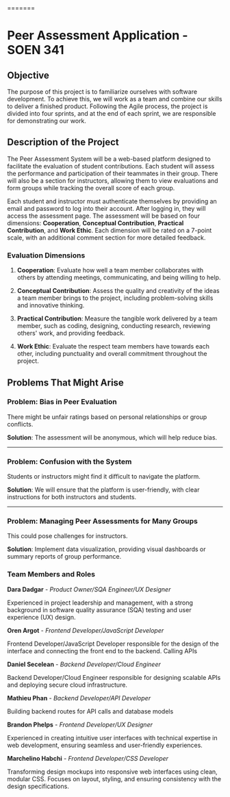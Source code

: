 =======
# Peer Assessment Application - SOEN 341

## Objective
The purpose of this project is to familiarize ourselves with software development. To achieve this, we will work as a team and combine our skills to deliver a finished product. Following the Agile process, the project is divided into four sprints, and at the end of each sprint, we are responsible for demonstrating our work.

## Description of the Project
The Peer Assessment System will be a web-based platform designed to facilitate the evaluation of student contributions. Each student will assess the performance and participation of their teammates in their group. There will also be a section for instructors, allowing them to view evaluations and form groups while tracking the overall score of each group. 

Each student and instructor must authenticate themselves by providing an email and password to log into their account. After logging in, they will access the assessment page. The assessment will be based on four dimensions: **Cooperation**, **Conceptual Contribution**, **Practical Contribution**, and **Work Ethic**. Each dimension will be rated on a 7-point scale, with an additional comment section for more detailed feedback.

### Evaluation Dimensions
1. **Cooperation**: Evaluate how well a team member collaborates with others by attending meetings, communicating, and being willing to help.
   
2. **Conceptual Contribution**: Assess the quality and creativity of the ideas a team member brings to the project, including problem-solving skills and innovative thinking.

3. **Practical Contribution**: Measure the tangible work delivered by a team member, such as coding, designing, conducting research, reviewing others' work, and providing feedback.

4. **Work Ethic**: Evaluate the respect team members have towards each other, including punctuality and overall commitment throughout the project.

## Problems That Might Arise
### Problem: Bias in Peer Evaluation
There might be unfair ratings based on personal relationships or group conflicts.

**Solution**: The assessment will be anonymous, which will help reduce bias.

---

### Problem: Confusion with the System
Students or instructors might find it difficult to navigate the platform.

**Solution**: We will ensure that the platform is user-friendly, with clear instructions for both instructors and students.

---

### Problem: Managing Peer Assessments for Many Groups
This could pose challenges for instructors.

**Solution**: Implement data visualization, providing visual dashboards or summary reports of group performance.

### Team Members and Roles

**Dara Dadgar** - _Product Owner/SQA Engineer/UX Designer_ 

Experienced in project leadership and management, with a strong background in software quality assurance (SQA) testing and user experience (UX) design.

**Oren Argot** - _Frontend Developer/JavaScript Developer_

Frontend Developer/JavaScript Developer responsible for the design of the interface and connecting the front end to the backend. Calling APIs

**Daniel Secelean** - _Backend Developer/Cloud Engineer_

Backend Developer/Cloud Engineer responsible for designing scalable APIs and deploying secure cloud infrastructure.

**Mathieu Phan** - _Backend Developer/API Developer_

Building backend routes for API calls and database models

**Brandon Phelps** - _Frontend Developer/UX Designer_

Experienced in creating intuitive user interfaces with technical expertise in web development, ensuring seamless and user-friendly experiences.

**Marchelino Habchi** - _Frontend Developer/CSS Developer_

Transforming design mockups into responsive web interfaces using clean, modular CSS. Focuses on layout, styling, and ensuring consistency with the design specifications.
